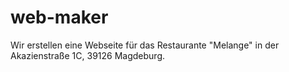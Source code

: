 # web-maker

Wir erstellen eine Webseite für das Restaurante "Melange" in der Akazienstraße 1C, 39126 Magdeburg.